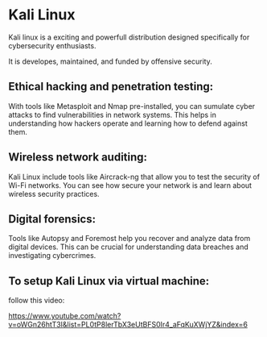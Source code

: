 # Kali Linux

Kali linux is a exciting and powerfull distribution designed specifically for cybersecurity enthusiasts.

It is developes, maintained, and funded by offensive security.


## Ethical hacking and penetration testing:

With tools like Metasploit and Nmap pre-installed, you can sumulate cyber attacks to find vulnerabilities in network systems. This helps in understanding how hackers operate and learning how to defend against them.


## Wireless network auditing:

Kali Linux include tools like Aircrack-ng that allow you to test the security of Wi-Fi networks. You can see how secure your network is and learn about wireless security practices.


## Digital forensics:

Tools like Autopsy and Foremost help you recover and analyze data from digital devices.
This can be crucial for understanding data breaches and investigating cybercrimes.


## To setup Kali Linux via virtual machine:

follow this video:

https://www.youtube.com/watch?v=oWGn26htT3I&list=PL0tP8lerTbX3eUtBFS0Ir4_aFqKuXWjYZ&index=6

